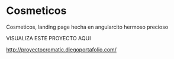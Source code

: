 # Cosmeticos
Cosmeticos, landing page hecha en angularcito hermoso precioso 

VISUALIZA ESTE PROYECTO AQUI 

http://proyectocromatic.diegoportafolio.com/
